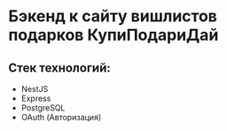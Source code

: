 # Бэкенд к сайту вишлистов подарков КупиПодариДай

## Стек технологий:
- NestJS
- Express
- PostgreSQL
- OAuth (Авторизация)

